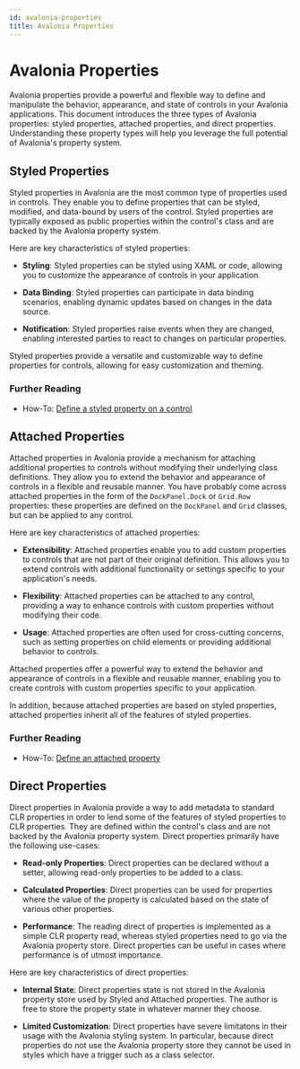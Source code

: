 ```yaml
---
id: avalonia-properties
title: Avalonia Properties
---
```


# Avalonia Properties

Avalonia properties provide a powerful and flexible way to define and manipulate the behavior, appearance, and state of controls in your Avalonia applications. This document introduces the three types of Avalonia properties: styled properties, attached properties, and direct properties. Understanding these property types will help you leverage the full potential of Avalonia's property system.

## Styled Properties

Styled properties in Avalonia are the most common type of properties used in controls. They enable you to define properties that can be styled, modified, and data-bound by users of the control. Styled properties are typically exposed as public properties within the control's class and are backed by the Avalonia property system.

Here are key characteristics of styled properties:

- **Styling**: Styled properties can be styled using XAML or code, allowing you to customize the appearance of controls in your application.

- **Data Binding**: Styled properties can participate in data binding scenarios, enabling dynamic updates based on changes in the data source.

- **Notification**: Styled properties raise events when they are changed, enabling interested parties to react to changes on particular properties.

Styled properties provide a versatile and customizable way to define properties for controls, allowing for easy customization and theming.

### Further Reading

- How-To: [Define a styled property on a control](../guides/custom-controls/defining-properties)

## Attached Properties

Attached properties in Avalonia provide a mechanism for attaching additional properties to controls without modifying their underlying class definitions. They allow you to extend the behavior and appearance of controls in a flexible and reusable manner. You have probably come across attached properties in the form of the `DockPanel.Dock` or `Grid.Row` properties: these properties are defined on the `DockPanel` and `Grid` classes, but can be applied to any control.

Here are key characteristics of attached properties:

- **Extensibility**: Attached properties enable you to add custom properties to controls that are not part of their original definition. This allows you to extend controls with additional functionality or settings specific to your application's needs.

- **Flexibility**: Attached properties can be attached to any control, providing a way to enhance controls with custom properties without modifying their code.

- **Usage**: Attached properties are often used for cross-cutting concerns, such as setting properties on child elements or providing additional behavior to controls.

Attached properties offer a powerful way to extend the behavior and appearance of controls in a flexible and reusable manner, enabling you to create controls with custom properties specific to your application.

In addition, because attached properties are based on styled properties, attached properties inherit all of the features of styled properties.

### Further Reading

- How-To: [Define an attached property](../guides/custom-controls/defining-attached-properties)

## Direct Properties

Direct properties in Avalonia provide a way to add metadata to standard CLR properties in order to lend some of the features of styled properties to CLR properties. They are defined within the control's class and are not backed by the Avalonia property system. Direct properties primarily have the following use-cases:

- **Read-only Properties**: Direct properties can be declared without a setter, allowing read-only properties to be added to a class.

- **Calculated Properties**: Direct properties can be used for properties where the value of the property is calculated based on the state of various other properties.

- **Performance**: The reading direct of properties is implemented as a simple CLR property read, whereas styled properties need to go via the Avalonia property store. Direct properties can be useful in cases where performance is of utmost importance.

Here are key characteristics of direct properties:

- **Internal State**: Direct properties state is not stored in the Avalonia property store used by Styled and Attached properties. The author is free to store the property state in whatever manner they choose.

- **Limited Customization**: Direct properties have severe limitatons in their usage with the Avalonia styling system. In particular, because direct properties do not use the Avalonia property store they cannot be used in styles which have a trigger such as a class selector. 

